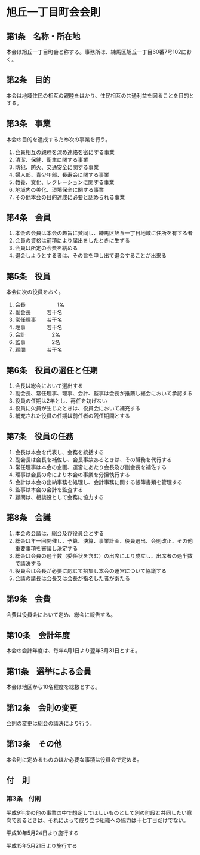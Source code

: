 # 旭丘一丁目町会会則

## 第1条　名称・所在地
本会は旭丘一丁目町会と称する。事務所は、練馬区旭丘一丁目60番7号102におく。

## 第2条　目的
本会は地域住民の相互の親睦をはかり、住民相互の共通利益を図ることを目的とする。

## 第3条　事業
本会の目的を達成するため次の事業を行う。
1. 会員相互の親睦を深め連絡を密にする事業
2. 清潔、保健、衛生に関する事業
3. 防犯、防火、交通安全に関する事業
4. 婦人部、青少年部、長寿会に関する事業
5. 教養、文化、レクレーションに関する事業
6. 地域内の美化、環境保全に関する事業
7. その他本会の目的達成に必要と認められる事業

## 第4条　会員
1. 本会の会員は本会の趣旨に賛同し、練馬区旭丘一丁目地域に住所を有する者
2. 会員の資格は前項により届出をしたときに生ずる
3. 会員は所定の会費を納める
4. 退会しようとする者は、その旨を申し出て退会することが出来る

## 第5条　役員
本会に次の役員をおく。
1. 会長　　　　　　1名
2. 副会長　　　若干名
3. 常任理事　　若干名
4. 理事　　　　若干名
5. 会計　　　　　2名
6. 監事　　　　　2名
7. 顧問　　　　若干名

## 第6条　役員の選任と任期
1. 会長は総会において選出する
2. 副会長、常任理事、理事、会計、監事は会長が推薦し総会において承認する
3. 役員の任期は2年とし、再任を妨げない
4. 役員に欠員が生じたときは、役員会において補充する
5. 補充された役員の任期は前任者の残任期間とする

## 第7条　役員の任務
1. 会長は本会を代表し、会務を統括する
2. 副会長は会長を補佐し、会長事故あるときは、その職務を代行する
3. 常任理事は本会の企画、運営にあたり会長及び副会長を補佐する
4. 理事は会長の命により本会の事業を分担執行する
5. 会計は本会の出納事務を処理し、会計事務に関する帳簿書類を管理する
6. 監事は本会の会計を監査する
7. 顧問は、相談役として会務に協力する

## 第8条　会議
1. 本会の会議は、総会及び役員会とする
2. 総会は年一回開催し、予算、決算、事業計画、役員選出、会則改正、その他重要事項を審議し決定する
3. 総会は会員の過半数（委任状を含む）の出席により成立し、出席者の過半数で議決する
4. 役員会は会長が必要に応じて招集し本会の運営について協議する
5. 会議の議長は会長又は会長が指名した者があたる

## 第9条　会費
会費は役員会において定め、総会に報告する。

## 第10条　会計年度
本会の会計年度は、毎年4月1日より翌年3月31日とする。

## 第11条　選挙による会員
本会は地区から10名程度を総数とする。

## 第12条　会則の変更
会則の変更は総会の議決により行う。

## 第13条　その他
本会則に定めるもののほか必要な事項は役員会で定める。

## 付　則

### 第3条　付則
平成9年度の他の事業の中で想定してほしいものとして別の町段と共同したい意向であるときは、それによって成り立つ組織への協力は十七丁目だけでない。

平成10年5月24日より施行する

平成15年5月21日より施行する
